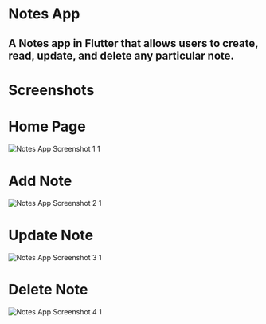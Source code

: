 # Notes App
 A Notes app in Flutter that allows users to create, read, update, and delete any particular note.
 -------------------------------------------------------------------------------------------------
# Screenshots
# Home Page
![Notes App Screenshot 1 1](https://github.com/hozefa-hs/notes_app/assets/139701140/88a852ce-b3a6-48f9-8eff-fc08a52a697b)
# Add Note
![Notes App Screenshot 2 1](https://github.com/hozefa-hs/notes_app/assets/139701140/5c27755e-395e-435b-baf2-6163c4354d31)
# Update Note
![Notes App Screenshot 3 1](https://github.com/hozefa-hs/notes_app/assets/139701140/ad18574a-e8f3-4a7f-a3aa-852e5074557c)
# Delete Note
![Notes App Screenshot 4 1](https://github.com/hozefa-hs/notes_app/assets/139701140/32b43f1a-7c51-413c-a310-f02e445ed8a9)
